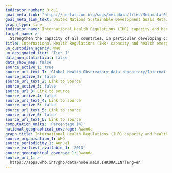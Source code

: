```yaml
---
indicator_number: 3.d.1
goal_meta_link: 'https://unstats.un.org/sdgs/metadata/files/Metadata-03-0D-01.pdf'
goal_meta_link_text: United Nations Sustainable Development Goals Metadata (pdf 865kB)
graph_type: line
indicator_name: International Health Regulations (IHR) capacity and health emergency preparedness
target_name: >-
  Strengthen the capacity of all countries, in particular developing countries, for early warning, risk reduction and management of national and global health risks
title: International Health Regulations (IHR) capacity and health emergency preparedness
un_custodian_agency: WHO
un_designated_tier: 'Tier I'
data_non_statistical: false
data_show_map: false
source_active_1: true
source_url_text_1: 'Global Health Observatory data repository/International Health Regulations (2005) monitoring framework/All capacities Data by country'
source_active_2: false
source_url_text_2: Link to Source
source_active_3: false
source_url_3: Link to source
source_active_4: false
source_url_text_4: Link to source
source_active_5: false
source_url_text_5: Link to source
source_active_6: false
source_url_text_6: Link to source
computation_units: 'Percentage (%)'
national_geographical_coverage: Rwanda
graph_title: International Health Regulations (IHR) capacity and health emergency preparedness
source_organisation_1: WHO
source_periodicity_1: Annual
source_earliest_available_1: '2013'
source_geographical_coverage_1: Rwanda
source_url_1: >-
  https://apps.who.int/gho/data/node.main.IHR00ALLN?lang=en
---
```

